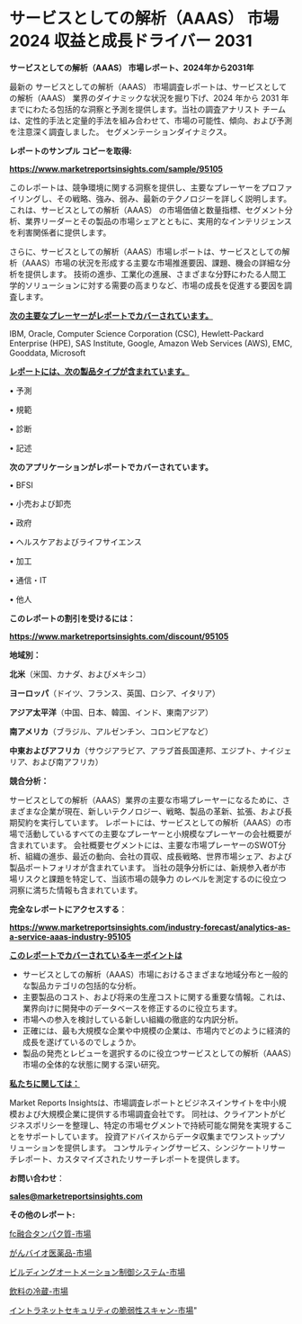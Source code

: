 # サービスとしての解析（AAAS） 市場 2024 収益と成長ドライバー 2031

<strong>サービスとしての解析（AAAS） 市場レポート、2024年から2031年</strong>

最新の サービスとしての解析（AAAS） 市場調査レポートは、サービスとしての解析（AAAS） 業界のダイナミックな状況を掘り下げ、2024 年から 2031 年までにわたる包括的な洞察と予測を提供します。当社の調査アナリスト チームは、定性的手法と定量的手法を組み合わせて、市場の可能性、傾向、および予測を注意深く調査しました。 セグメンテーションダイナミクス。



<strong>レポートのサンプル コピーを取得:</strong> <a href=https://www.marketreportsinsights.com/sample/95105>

<strong><u>https://www.marketreportsinsights.com/sample/95105</u></strong></a>

このレポートは、競争環境に関する洞察を提供し、主要なプレーヤーをプロファイリングし、その戦略、強み、弱み、最新のテクノロジーを詳しく説明します。 これは、サービスとしての解析（AAAS） の市場価値と数量指標、セグメント分析、業界リーダーとその製品の市場シェアとともに、実用的なインテリジェンスを利害関係者に提供します。

さらに、サービスとしての解析（AAAS）市場レポートは、サービスとしての解析（AAAS）市場の状況を形成する主要な市場推進要因、課題、機会の詳細な分析を提供します。 技術の進歩、工業化の進展、さまざまな分野にわたる人間工学的ソリューションに対する需要の高まりなど、市場の成長を促進する要因を調査します。



<strong><u>次の主要なプレーヤーがレポートでカバーされています。</u></strong>

IBM, Oracle, Computer Science Corporation (CSC), Hewlett-Packard Enterprise (HPE), SAS Institute, Google, Amazon Web Services (AWS), EMC, Gooddata, Microsoft



<strong><u><b>レポートには、次の製品タイプが含まれています。</b></u></strong>

• 予測

• 規範

• 診断

• 記述



<strong><b>次のアプリケーションがレポートでカバーされています。</b></strong>

• BFSI

• 小売および卸売

• 政府

• ヘルスケアおよびライフサイエンス

• 加工

• 通信・IT

• 他人



<strong><b>このレポートの割引を受けるには：</b></strong><a href=https://www.marketreportsinsights.com/discount/95105>

<strong><u>https://www.marketreportsinsights.com/discount/95105</u></strong></a>



<strong>地域別：</strong>



<strong>北米</strong>（米国、カナダ、およびメキシコ）



<strong>ヨーロッパ</strong>（ドイツ、フランス、英国、ロシア、イタリア）



<strong>アジア太平洋</strong>（中国、日本、韓国、インド、東南アジア）



<strong>南アメリカ</strong>（ブラジル、アルゼンチン、コロンビアなど）



<strong>中東およびアフリカ</strong>（サウジアラビア、アラブ首長国連邦、エジプト、ナイジェリア、および南アフリカ）



<strong>競合分析：</strong>

サービスとしての解析（AAAS）業界の主要な市場プレーヤーになるために、さまざまな企業が現在、新しいテクノロジー、戦略、製品の革新、拡張、および長期契約を実行しています。 レポートには、サービスとしての解析（AAAS）の市場で活動しているすべての主要なプレーヤーと小規模なプレーヤーの会社概要が含まれています。 会社概要セグメントには、主要な市場プレーヤーのSWOT分析、組織の進歩、最近の動向、会社の買収、成長戦略、世界市場シェア、および製品ポートフォリオが含まれています。 当社の競争分析には、新規参入者が市場リスクと課題を特定して、当該市場の競争力 のレベルを測定するのに役立つ洞察に満ちた情報も含まれています。



<strong>完全なレポートにアクセスする</strong>：

<a href=https://www.marketreportsinsights.com/industry-forecast/analytics-as-a-service-aaas-industry-95105>

<strong><u>https://www.marketreportsinsights.com/industry-forecast/analytics-as-a-service-aaas-industry-95105</u></strong></a>



<strong><u><b>このレポートでカバーされているキーポイントは</b></u></strong>
<ul>
  <li>サービスとしての解析（AAAS）市場におけるさまざまな地域分布と一般的な製品カテゴリの包括的な分析。</li>
  <li>主要製品のコスト、および将来の生産コストに関する重要な情報。これは、業界向けに開発中のデータベースを修正するのに役立ちます。</li>
  <li>市場への参入を検討している新しい組織の徹底的な内訳分析。</li>
  <li>正確には、最も大規模な企業や中規模の企業は、市場内でどのように経済的成長を遂げているのでしょうか。</li>
  <li>製品の発売とレビューを選択するのに役立つサービスとしての解析（AAAS）市場の全体的な状態に関する深い研究。</li>
</ul>


<strong><u><b>私たちに関しては：</b></u></strong>

Market Reports Insightsは、市場調査レポートとビジネスインサイトを中小規模および大規模企業に提供する市場調査会社です。 同社は、クライアントがビジネスポリシーを整理し、特定の市場セグメントで持続可能な開発を実現することをサポートしています。 投資アドバイスからデータ収集までワンストップソリューションを提供します。 コンサルティングサービス、シンジケートリサーチレポート、カスタマイズされたリサーチレポートを提供します。



<strong><b>お問い合わせ</b></strong>：

<a href=mailto:sales@marketreportsinsights.com>

<strong><u>sales@marketreportsinsights.com</u></strong></a>



<strong>その他のレポート:</strong>

<a href=https://www.linkedin.com/pulse/fc融合タンパク質-市場-2023-総合分析と事業成長戦略-2030-uoesf/>fc融合タンパク質-市場</a>

<a href=https://www.linkedin.com/pulse/がんバイオ医薬品-市場-2030-年までの需要に焦点を当てた-2023-vaiqf/>がんバイオ医薬品-市場</a>

<a href=https://www.linkedin.com/pulse/ビルディングオートメーション制御システム-市場-2023-swot-分析と最新イノベーション-ensuf/>ビルディングオートメーション制御システム-市場</a>

<a href=https://www.linkedin.com/pulse/飲料の冷蔵-市場-2023-swot-分析と成長率-2030-data-dive-discoveries-24-analysis-asajf/>飲料の冷蔵-市場</a>

<a href=https://www.linkedin.com/pulse/イントラネットセキュリティの脆弱性スキャン-市場-2023-最新の-cagr-dqm9f/>イントラネットセキュリティの脆弱性スキャン-市場</a>"
